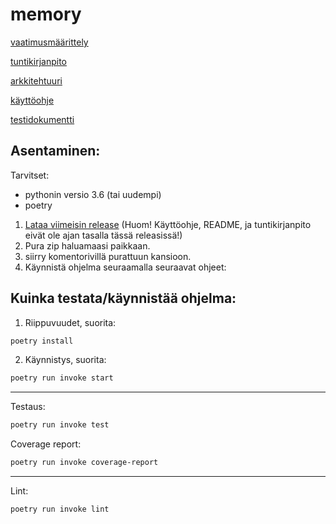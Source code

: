 # memory


[vaatimusmäärittely](https://github.com/000hcl/ot-harjoitustyo/blob/master/dokumentaatio/vaatimusmaarittely.md)

[tuntikirjanpito](https://github.com/000hcl/ot-harjoitustyo/blob/master/dokumentaatio/tuntikirjanpito.md)

[arkkitehtuuri](https://github.com/000hcl/ot-harjoitustyo/blob/master/dokumentaatio/arkkitehtuuri.md)

[käyttöohje](https://github.com/000hcl/ot-harjoitustyo/blob/master/dokumentaatio/kayttoohje.md)

[testidokumentti](https://github.com/000hcl/ot-harjoitustyo/blob/master/dokumentaatio/testaus.md)

## Asentaminen:

Tarvitset:

- pythonin versio 3.6 (tai uudempi)
- poetry

1. [Lataa viimeisin release](https://github.com/000hcl/ot-harjoitustyo/releases/tag/loppupalautus) (Huom! Käyttöohje, README, ja tuntikirjanpito eivät ole ajan tasalla tässä releasissä!)
2. Pura zip haluamaasi paikkaan.
3. siirry komentorivillä purattuun kansioon.
4. Käynnistä ohjelma seuraamalla seuraavat ohjeet:


## Kuinka testata/käynnistää ohjelma:

1. Riippuvuudet, suorita:
```bash
poetry install 
```
2. Käynnistys, suorita:
``` bash
poetry run invoke start
```
---

Testaus:
```bash
poetry run invoke test
```

Coverage report:
```bash
poetry run invoke coverage-report
```
---

Lint:
```bash
poetry run invoke lint
```
